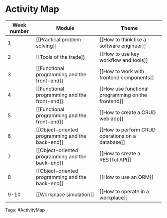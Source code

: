# Activity Map

| Week number | Module | Theme |
| --- | --- | --- |
| 1 | [[Practical problem-solving]] | [[How to think like a software engineer]] |
| 2 | [[Tools of the trade]] | [[How to use key workflow and tools]] |
| 3 | [[Functional programming and the front-end]] | [[How to work with frontend components]] |
| 4 | [[Functional programming and the front-end]] | [[How use functional programming on the frontend]] |
| 5 | [[Functional programming and the front-end]] | [[How to create a CRUD web app]] |
| 6 | [[Object-oriented programming and the back-end]] | [[How to perform CRUD operations on a database]] |
| 7 | [[Object-oriented programming and the back-end]] | [[How to create a RESTful API]] |
| 8 | [[Object-oriented programming and the back-end]] | [[How to use an ORM]] |
| 9-10 | [[Workplace simulation]] | [[How to operate in a workplace]] |

Tags: #ActivityMap 